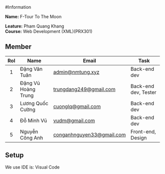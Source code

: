 #Information

<strong>Name:</strong> F-Tour To The Moon

<strong>Leature:</strong> Pham Quang Khang<br />
<strong>Course:</strong> 	Web Development (XML)(PRX301)

## Member

|Rol|Name|Email|Task|
|:---:|---|---|---|
|1|Đặng Văn Tuân|admin@nmtung.xyz|Back-end dev|
|2|Đặng Vũ Hoàng Trung|trungdang249@gmail.com|Back-end dev, Tester|
|3|Lương Quốc Cường|cuonglq@gmail.com|Back-end dev|
|4|Đỗ Minh Vũ|vudm@gmail.com|Back-end dev|
|5|Nguyễn Công Anh|conganhnguyen33@gmail.com|Front-end, Design|

## Setup

We use IDE is: Visual Code
